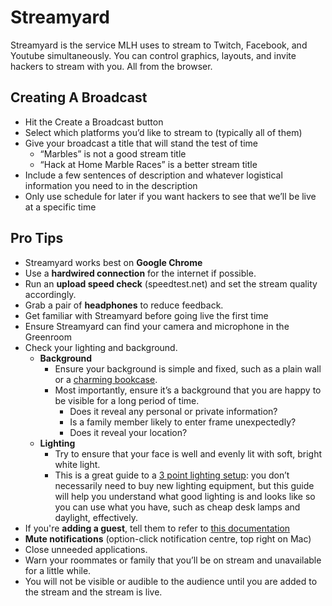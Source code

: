 # Streamyard

Streamyard is the service MLH uses to stream to Twitch, Facebook, and Youtube simultaneously. You can control graphics, layouts, and invite hackers to stream with you. All from the browser.

## **Creating A Broadcast**

* Hit the Create a Broadcast button
* Select which platforms you’d like to stream to \(typically all of them\)
* Give your broadcast a title that will stand the test of time
  * “Marbles” is not a good stream title
  * “Hack at Home Marble Races” is a better stream title
* Include a few sentences of description and whatever logistical information you need to in the description
* Only use schedule for later if you want hackers to see that we’ll be live at a specific time

## **Pro Tips**

* Streamyard works best on **Google Chrome**
* Use a **hardwired connection** for the internet if possible.
* Run an **upload speed check** \(speedtest.net\) and set the stream quality accordingly.
* Grab a pair of **headphones** to reduce feedback.
* Get familiar with Streamyard before going live the first time
* Ensure Streamyard can find your camera and microphone in the Greenroom
* Check your lighting and background.
  * **Background**
    * Ensure your background is simple and fixed, such as a plain wall or a [charming bookcase](https://twitter.com/BCredibility).
    * Most importantly, ensure it’s a background that you are happy to be visible for a long period of time. 
      * Does it reveal any personal or private information? 
      * Is a family member likely to enter frame unexpectedly? 
      * Does it reveal your location?
  * **Lighting**
    * Try to ensure that your face is well and evenly lit with soft, bright white light. 
    * This is a great guide to a [3 point lighting setup](https://vimeo.com/blog/post/an-introduction-to-three-point-lighting/): you don’t necessarily need to buy new lighting equipment, but this guide will help you understand what good lighting is and looks like so you can use what you have, such as cheap desk lamps and daylight, effectively. 
* If you're **adding a guest**, tell them to refer to [this documentation](https://streamyard.com/resources/docs/guest-instructions/)
* **Mute notifications** \(option-click notification centre, top right on Mac\)
* Close unneeded applications.
* Warn your roommates or family that you’ll be on stream and unavailable for a little while.
* You will not be visible or audible to the audience until you are added to the stream and the stream is live.



